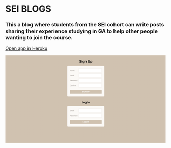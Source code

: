 # SEI BLOGS
### This a blog where students from the SEI cohort can write posts sharing their experience studying in GA to help other people wanting to join the course.
[Open app in Heroku](https://sei-blog-project.herokuapp.com/)

![Sign up page](screenshots/img1.png)
